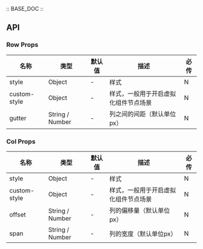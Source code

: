 :: BASE_DOC ::

## API


### Row Props

名称 | 类型 | 默认值 | 描述 | 必传
-- | -- | -- | -- | --
style | Object | - | 样式 | N
custom-style | Object | - | 样式，一般用于开启虚拟化组件节点场景 | N
gutter | String / Number | - | 列之间的间距（默认单位px） | N


### Col Props

名称 | 类型 | 默认值 | 描述 | 必传
-- | -- | -- | -- | --
style | Object | - | 样式 | N
custom-style | Object | - | 样式，一般用于开启虚拟化组件节点场景 | N
offset | String / Number | - | 列的偏移量（默认单位px） | N
span | String / Number | - | 列的宽度（默认单位px） | N

